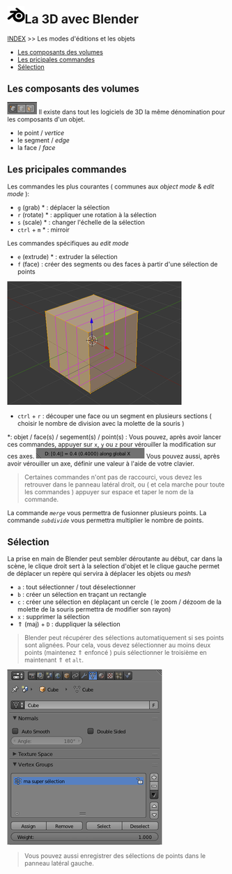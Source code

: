 # ![logo blender](src/blender.png)La 3D avec Blender
[INDEX](readme.md) >> Les modes d'éditions et les objets

- [Les composants des volumes](#)
- [Les pricipales commandes](#)
- [Sélection](#)

## Les composants des volumes

![modes](src/vertice-edge-face.png)
Il existe dans tout les logiciels de 3D la même dénomination pour les composants d'un objet.

- le point /<em> vertice </em>
- le segment /<em> edge </em>
- la face /<em> face </em>


## Les pricipales commandes
Les commandes les plus courantes ( communes aux <em>object mode</em> & <em> edit mode</em> ):
- ```g``` (grab) * : déplacer la sélection
- ```r``` (rotate) * : appliquer une rotation à la sélection
- ```s``` (scale) * : changer l'échelle de la sélection
- ```ctrl``` + ```m```  * : mirroir

Les commandes spécifiques au <em>edit mode</em>
- ```e``` (extrude) * : extruder la sélection
- ```f``` (face) : créer des segments ou des faces à partir d'une sélection de points

![loop-cut](src/loop-cut.png)
- ```ctrl``` + ```r``` : découper une face ou un segment en plusieurs sections ( choisir le nombre de division avec la molette de la souris )

*: objet / face(s) / segement(s) / point(s) : Vous pouvez, après avoir lancer ces commandes, appuyer sur ```x```, ```y``` ou ```z``` pour vérouiller la modification sur ces axes. ![modes](src/locked-on-x.png) Vous pouvez aussi, après avoir vérouiller un axe, définir une valeur à l'aide de votre clavier.

> Certaines commandes n'ont pas de raccourci, vous devez les retrouver dans le panneau latéral droit, ou ( et cela marche pour toute les commandes ) appuyer sur espace et taper le nom de la commande.

La commande *```merge```* vous permettra de fusionner plusieurs points.
La commande *```subdivide```* vous permettra multiplier le nombre de points.


## Sélection

La prise en main de Blender peut sembler déroutante au début, car dans la scène, le clique droit sert à la selection d'objet et le clique gauche permet de déplacer un repère qui servira à déplacer les objets ou *mesh*


- ```a``` : tout sélectionner / tout déselectionner
- ```b``` : créer un sélection en traçant un rectangle
- ```c``` : créer une sélection en déplaçant un cercle ( le zoom / dézoom de la molette de la souris permettra de modifier son rayon)
- ```x``` : supprimer la sélection
- &uArr; (maj) + ```D``` : duppliquer la sélection

> Blender peut récupérer des sélections automatiquement si ses points sont alignées. Pour cela, vous devez sélectionner au moins deux points (maintenez &uArr; enfoncé ) puis sélectionner le troisième en maintenant &uArr; et ```alt```.

![modes](src/selection-enregistree.png)

> Vous pouvez aussi enregistrer des sélections de points dans le panneau latéral gauche.

